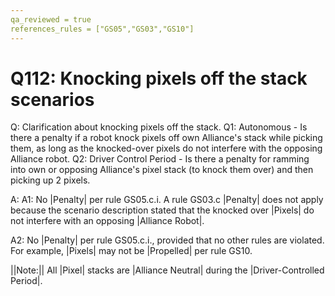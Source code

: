 ```yaml
---
qa_reviewed = true
references_rules = ["GS05","GS03","GS10"]
---
```


# Q112: Knocking pixels off the stack scenarios

Q: Clarification about knocking pixels off the stack.  Q1: Autonomous - Is there a penalty if a robot knock pixels off own Alliance's stack while picking them, as long as the knocked-over pixels do not interfere with the opposing Alliance robot.  Q2: Driver Control Period - Is there a penalty for ramming into own or opposing Alliance's pixel stack (to knock them over) and then picking up 2 pixels.

A: A1: No |Penalty| per rule GS05.c.i. A rule GS03.c |Penalty| does not apply because the scenario description stated that the knocked over |Pixels| do not interfere with an opposing |Alliance Robot|.

A2: No |Penalty| per rule GS05.c.i., provided that no other rules are violated. For example, |Pixels| may not be |Propelled| per rule GS10.

||Note:|| All |Pixel| stacks are |Alliance Neutral| during the |Driver-Controlled Period|.